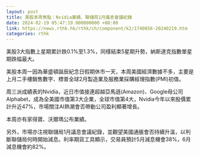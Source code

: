 ```yaml
---
layout: post
title: 美股本周焦點：Nvidia業績、聯儲局1月議息會議紀錄
date: 2024-02-19 05:47:19.000000000 +08:00
link: https://news.rthk.hk/rthk/ch/component/k2/1740856-20240219.htm
categories: rthk
---
```


美股3大指數上星期累計跌0.1%至1.3%，同樣結束5星期升勢，納斯達克指數單星期跌幅最大。

美股本周一因為華盛頓誕辰紀念日假期休市一天，本周美國經濟數據不多，主要是上月二手樓銷售數字、標普全球2月製造業及服務業採購經理指數(PMI)初值。

周三派成績表的Nvidia，近日市值接連超越亞馬遜(Amazon)、Google母公司Alphabet，成為全美國市值第3大企業，全球市值第4大，Nvidia今年以來股價累計升近47%，市場關注AI熱潮會否帶動公司盈利顯著增長。

本周亦有家得寶、沃爾瑪公布業績。

另外，市場亦注視聯儲局1月議息會議紀錄，並觀望美國通脹會否持續升溫，以判斷聯儲局何時開始減息。利率期貨工具顯示，交易員預計5月減息機會38%，6月減息機會約82%。
